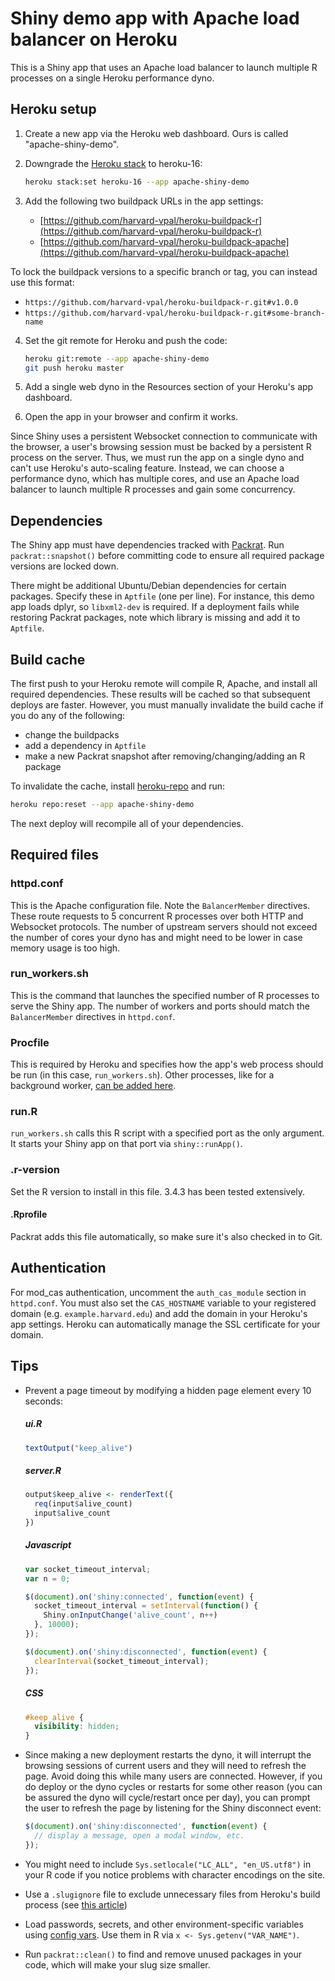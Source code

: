 # Shiny demo app with Apache load balancer on Heroku

This is a Shiny app that uses an Apache load balancer to launch multiple R processes on a single Heroku performance dyno.

## Heroku setup

1. Create a new app via the Heroku web dashboard. Ours is called "apache-shiny-demo".
2. Downgrade the [Heroku stack](https://devcenter.heroku.com/articles/stack) to heroku-16:
         
	```bash
   heroku stack:set heroku-16 --app apache-shiny-demo
   ```

3. Add the following two buildpack URLs in the app settings:
	* [https://github.com/harvard-vpal/heroku-buildpack-r](https://github.com/harvard-vpal/heroku-buildpack-r)
	* [https://github.com/harvard-vpal/heroku-buildpack-apache](https://github.com/harvard-vpal/heroku-buildpack-apache)

 To lock the buildpack versions to a specific branch or tag, you can instead use this format:
 
   * `https://github.com/harvard-vpal/heroku-buildpack-r.git#v1.0.0`
   * `https://github.com/harvard-vpal/heroku-buildpack-r.git#some-branch-name`

4. Set the git remote for Heroku and push the code:

   ```bash
   heroku git:remote --app apache-shiny-demo
   git push heroku master
   ```
5. Add a single web dyno in the Resources section of your Heroku's app dashboard.

6. Open the app in your browser and confirm it works.

Since Shiny uses a persistent Websocket connection to communicate with the browser, a user's browsing session must be backed by a persistent R process on the server. Thus, we must run the app on a single dyno and can't use Heroku's auto-scaling feature. Instead, we can choose a performance dyno, which has multiple cores, and use an Apache load balancer to launch multiple R processes and gain some concurrency.

## Dependencies

The Shiny app must have dependencies tracked with [Packrat](https://rstudio.github.io/packrat). Run `packrat::snapshot()` before committing code to ensure all required package versions are locked down.

There might be additional Ubuntu/Debian dependencies for certain packages. Specify these in `Aptfile` (one per line). For instance, this demo app loads dplyr, so `libxml2-dev` is required. If a deployment fails while restoring Packrat packages, note which library is missing and add it to `Aptfile`.

## Build cache

The first push to your Heroku remote will compile R, Apache, and install all required dependencies. These results will be cached so that subsequent deploys are faster. However, you must manually invalidate the build cache if you do any of the following:

* change the buildpacks
* add a dependency in `Aptfile`
* make a new Packrat snapshot after removing/changing/adding an R package

To invalidate the cache, install [heroku-repo](https://github.com/heroku/heroku-repo) and run:

```bash
heroku repo:reset --app apache-shiny-demo
```

The next deploy will recompile all of your dependencies.

## Required files

### httpd.conf

This is the Apache configuration file. Note the `BalancerMember` directives. These route requests to 5 concurrent R processes over both HTTP and Websocket protocols. The number of upstream servers should not exceed the number of cores your dyno has and might need to be lower in case memory usage is too high.

### run_workers.sh

This is the command that launches the specified number of R processes to serve the Shiny app. The number of workers and ports should match the `BalancerMember` directives in `httpd.conf`.

### Procfile

This is required by Heroku and specifies how the app's web process should be run (in this case, `run_workers.sh`). Other processes, like for a background worker, [can be added here](https://devcenter.heroku.com/articles/procfile).

### run.R

`run_workers.sh` calls this R script with a specified port as the only argument. It starts your Shiny app on that port via `shiny::runApp()`.

### .r-version

Set the R version to install in this file. 3.4.3 has been tested extensively.

#### .Rprofile

Packrat adds this file automatically, so make sure it's also checked in to Git.

## Authentication

For mod_cas authentication, uncomment the `auth_cas_module` section in `httpd.conf`. You must also set the `CAS_HOSTNAME` variable to your registered domain (e.g. `example.harvard.edu`) and add the domain in your Heroku's app settings. Heroku can automatically manage the SSL certificate for your domain.

## Tips

* Prevent a page timeout by modifying a hidden page element every 10 seconds:

	##### ui.R
	```r
	textOutput("keep_alive")
	```
	
	##### server.R
	```r
	output$keep_alive <- renderText({
	  req(input$alive_count)
	  input$alive_count
	})
	```

	##### Javascript
	```javascript
	var socket_timeout_interval;
	var n = 0;
	
	$(document).on('shiny:connected', function(event) {
	  socket_timeout_interval = setInterval(function() {
	    Shiny.onInputChange('alive_count', n++)
	  }, 10000);
	});

	$(document).on('shiny:disconnected', function(event) {
	  clearInterval(socket_timeout_interval);
	});
	```
	
	##### CSS
	```css
	#keep_alive {
	  visibility: hidden;
	}
	```

* Since making a new deployment restarts the dyno, it will interrupt the browsing sessions of current users and they will need to refresh the page. Avoid doing this while many users are connected. However, if you do deploy or the dyno cycles or restarts for some other reason (you can be assured the dyno will cycle/restart once per day), you can prompt the user to refresh the page by listening for the Shiny disconnect event:

	```javascript
	$(document).on('shiny:disconnected', function(event) {
	  // display a message, open a modal window, etc.
	});
	```

* You might need to include `Sys.setlocale("LC_ALL", "en_US.utf8")` in your R code if you notice problems with character encodings on the site.
* Use a `.slugignore` file to exclude unnecessary files from Heroku's build process (see [this article](https://devcenter.heroku.com/articles/slug-compiler#ignoring-files-with-slugignore))
* Load passwords, secrets, and other environment-specific variables using [config vars](https://devcenter.heroku.com/articles/config-vars). Use them in R via `x <- Sys.getenv("VAR_NAME")`.
* Run `packrat::clean()` to find and remove unused packages in your code, which will make your slug size smaller.